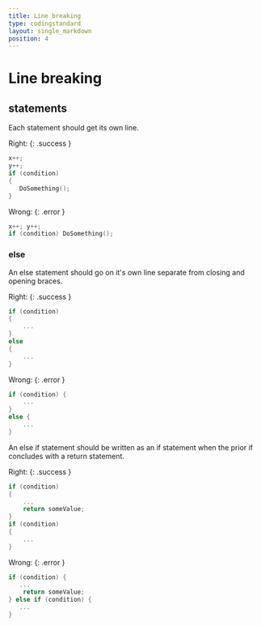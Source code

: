 ```yaml
---
title: Line breaking
type: codingstandard
layout: single_markdown
position: 4
---
```

# Line breaking

## statements

Each statement should get its own line.

Right:
{: .success }

```cpp
x++;
y++;
if (condition)
{
   DoSomething();
}
```

Wrong:
{: .error }

```cpp
x++; y++;
if (condition) DoSomething();
```

### else

An else statement should go on it's own line separate from closing and opening braces.

Right:
{: .success }

```cpp
if (condition)
{
    ...
}
else
{
    ...
}
```

Wrong:
{: .error }

```cpp
if (condition) {
    ...
}
else {
    ...
}
```

An else if statement should be written as an if statement when the prior if concludes with a return statement.

Right:
{: .success }

```cpp
if (condition)
{
    ...
    return someValue;
}
if (condition)
{
    ...
}
```

Wrong:
{: .error }

```cpp
if (condition) {
   ...
    return someValue;
} else if (condition) {
   ...
}
```
